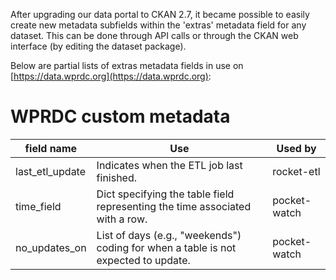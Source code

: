 After upgrading our data portal to CKAN 2.7, it became possible to easily create new metadata subfields within the 'extras' metadata field for any dataset. This can be done through API calls or through the CKAN web interface (by editing the dataset package).

Below are partial lists of extras metadata fields in use on [https://data.wprdc.org](https://data.wprdc.org):

# WPRDC custom metadata

| field name      | Use                                                                                | Used by       |
| --------------- | ---------------------------------------------------------------------------------- | ------------- |
| last_etl_update | Indicates when the ETL job last finished.                                          | rocket-etl    |
| time_field      | Dict specifying the table field representing the time associated with a row.       | pocket-watch  |
| no_updates_on   | List of days (e.g., "weekends") coding for when a table is not expected to update. | pocket-watch  |
